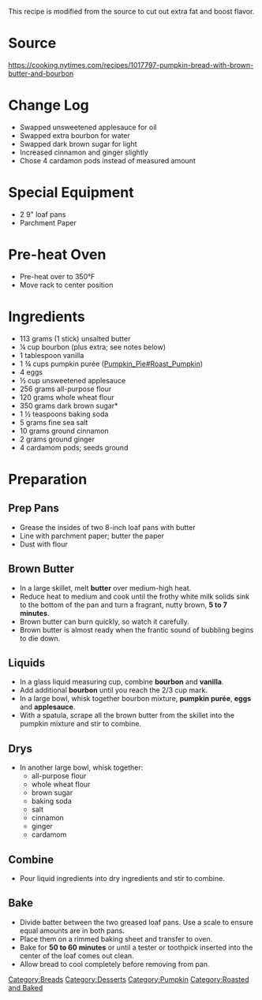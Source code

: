 This recipe is modified from the source to cut out extra fat and boost
flavor.

# Source

<https://cooking.nytimes.com/recipes/1017797-pumpkin-bread-with-brown-butter-and-bourbon>

# Change Log

-   Swapped unsweetened applesauce for oil
-   Swapped extra bourbon for water
-   Swapped dark brown sugar for light
-   Increased cinnamon and ginger slightly
-   Chose 4 cardamon pods instead of measured amount

# Special Equipment

-   2 9" loaf pans
-   Parchment Paper

# Pre-heat Oven

-   Pre-heat over to 350°F
-   Move rack to center position

# Ingredients

-   113 grams (1 stick) unsalted butter
-   ¼ cup bourbon (plus extra; see notes below)
-   1 tablespoon vanilla
-   1 ¾ cups pumpkin purée
    ([Pumpkin_Pie#Roast_Pumpkin](Pumpkin_Pie#Roast_Pumpkin "wikilink"))
-   4 eggs
-   ½ cup unsweetened applesauce
-   256 grams all-purpose flour
-   120 grams whole wheat flour
-   350 grams dark brown sugar\*
-   1 ½ teaspoons baking soda
-   5 grams fine sea salt
-   10 grams ground cinnamon
-   2 grams ground ginger
-   4 cardamom pods; seeds ground

# Preparation

## Prep Pans

-   Grease the insides of two 8-inch loaf pans with butter
-   Line with parchment paper; butter the paper
-   Dust with flour

## Brown Butter

-   In a large skillet, melt **butter** over medium-high heat.
-   Reduce heat to medium and cook until the frothy white milk solids
    sink to the bottom of the pan and turn a fragrant, nutty brown, **5
    to 7 minutes**.
-   Brown butter can burn quickly, so watch it carefully.
-   Brown butter is almost ready when the frantic sound of bubbling
    begins to die down.

## Liquids

-   In a glass liquid measuring cup, combine **bourbon** and
    **vanilla**.
-   Add additional **bourbon** until you reach the 2/3 cup mark.
-   In a large bowl, whisk together bourbon mixture, **pumpkin purée**,
    **eggs** and **applesauce**.
-   With a spatula, scrape all the brown butter from the skillet into
    the pumpkin mixture and stir to combine.

## Drys

-   In another large bowl, whisk together:
    -   all-purpose flour
    -   whole wheat flour
    -   brown sugar
    -   baking soda
    -   salt
    -   cinnamon
    -   ginger
    -   cardamom

## Combine

-   Pour liquid ingredients into dry ingredients and stir to combine.

## Bake

-   Divide batter between the two greased loaf pans. Use a scale to
    ensure equal amounts are in both pans.
-   Place them on a rimmed baking sheet and transfer to oven.
-   Bake for **50 to 60 minutes** or until a tester or toothpick
    inserted into the center of the loaf comes out clean.
-   Allow bread to cool completely before removing from pan.

[Category:Breads](Category:Breads "wikilink")
[Category:Desserts](Category:Desserts "wikilink")
[Category:Pumpkin](Category:Pumpkin "wikilink") [Category:Roasted and
Baked](Category:Roasted_and_Baked "wikilink")